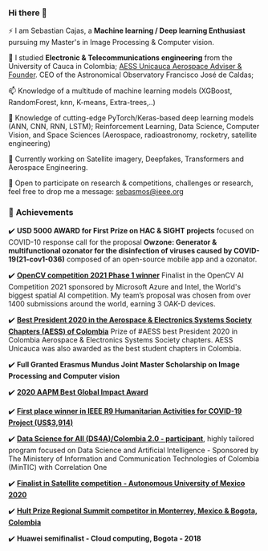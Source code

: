 ### Hi there 👋

⚡ I am Sebastian Cajas, a **Machine learning / Deep learning Enthusiast** pursuing my Master's in Image Processing & Computer vision.

🔭 I studied **Electronic & Telecommunications engineering** from the University of Cauca in Colombia; [AESS Unicauca Aerospace Adviser & Founder](https://fiet.unicauca.edu.co/aess). CEO of the Astronomical Observatory Francisco José de Caldas;

📫 Knowledge of a multitude of machine learning models (XGBoost, RandomForest, knn, K-means, Extra-trees,..)

💬 Knowledge of cutting-edge PyTorch/Keras-based deep learning models (ANN, CNN, RNN, LSTM); Reinforcement Learning, Data Science, Computer Vision, and Space Sciences (Aerospace, radioastronomy, rocketry, satellite engineering)

🏸 Currently working on Satellite imagery, Deepfakes, Transformers and Aerospace Engineering.

👯 Open to participate on research & competitions, challenges or research, feel free to drop me a message: sebasmos@ieee.org

### 🥇 **Achievements**

✔️ **USD 5000 AWARD for First Prize on HAC & SIGHT projects** focused on COVID-10 response call for the proposal **Owzone: Generator & multifunctional ozonator for the disinfection of viruses caused by COVID-19(21-cov1-036)** composed of an open-source mobile app and a ozonator. 

✔️ **[OpenCV competition 2021 Phase 1 winner](https://www.credential.net/129359c4-3c14-443f-aeff-75736589f961?key=85cfc22cc2d9a24a7d67a46892927cef9c4055de540ac4dafa19421d534920fa)** Finalist in the OpenCV AI Competition 2021 sponsored by Microsoft Azure and Intel, the World's biggest spatial AI competition. My team’s proposal was chosen from over 1400 submissions around the world, earning 3 OAK-D devices.

✔️ **[Best President 2020 in the Aerospace & Electronics Systems Society Chapters (AESS) of Colombia](https://www.facebook.com/1449295575316985/posts/el-grupo-aeroespacial-aess-adscrito-a-la-rama-estudiantil-ieee-unicauca-de-la-un/2933274023585792/)** Prize of #AESS best President 2020 in Colombia Aerospace & Electronics Systems Society chapters. AESS Unicauca was also awarded as the best student chapters in Colombia. 

✔️ **Full Granted Erasmus Mundus Joint Master Scholarship on Image Processing and Computer vision**

✔️ **[2020 AAPM Best Global Impact Award](https://www.unicauca.edu.co/versionP/noticias/interinstitucional/unicaucanos-reconocidos-con-el-premio-la-soluci%C3%B3n-de-mayor-impacto-global )**

✔️ **[First place winner in IEEE R9 Humanitarian Activities for COVID-19 Project (US$3,914)](https://aesscolombia.blogspot.com/2021/02/ayudar-respirar-la-humanidad.html)** 

✔️ **[Data Science for All (DS4A)/Colombia 2.0 - participant](https://www.credential.net/de069f81-eb59-48eb-96d6-337d9561632a#gs.o9m4gx)**, highly tailored program focused on Data Science and Artificial Intelligence - Sponsored by The Ministery of Information and Communication Technologies of Colombia (MinTIC) with Correlation One

✔️ **[Finalist in Satellite competition - Autonomous University of Mexico 2020](http://bit.do/cansatastro)**


✔️ **[Hult Prize Regional Summit competitor in Monterrey, Mexico & Bogota, Colombia](https://sebasmos.github.io/ColcartVerbessert/)**

✔️ **Huawei semifinalist - Cloud computing, Bogota - 2018**
